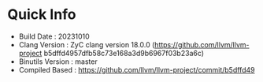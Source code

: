 # Quick Info
* Build Date : 20231010
* Clang Version : ZyC clang version 18.0.0 (https://github.com/llvm/llvm-project b5dffd4957dfb58c73e168a3d9b6967f03b23a6c)
* Binutils Version : master
* Compiled Based : https://github.com/llvm/llvm-project/commit/b5dffd49


